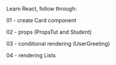 Learn React, follow through:


01 - create Card component

02 - props (PropsTut and Student)

03 - conditional rendering (UserGreeting)

04 - rendering Lists
